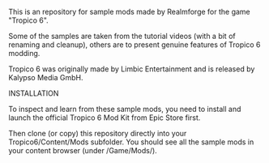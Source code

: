 This is an repository for sample mods made by Realmforge for the game "Tropico 6".

Some of the samples are taken from the tutorial videos (with a bit of renaming and cleanup), others are to present genuine features of Tropico 6 modding.

Tropico 6 was originally made by Limbic Entertainment and is released by Kalypso Media GmbH.


INSTALLATION

To inspect and learn from these sample mods, you need to install and launch the official Tropico 6 Mod Kit from Epic Store first.

Then clone (or copy) this repository directly into your Tropico6/Content/Mods subfolder. You should see all the sample mods in your content browser (under /Game/Mods/).